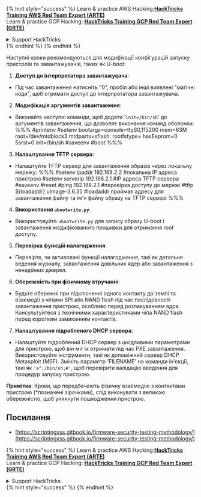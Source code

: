 {% hint style="success" %}
Learn & practice AWS Hacking:<img src="/.gitbook/assets/arte.png" alt="" data-size="line">[**HackTricks Training AWS Red Team Expert (ARTE)**](https://training.hacktricks.xyz/courses/arte)<img src="/.gitbook/assets/arte.png" alt="" data-size="line">\
Learn & practice GCP Hacking: <img src="/.gitbook/assets/grte.png" alt="" data-size="line">[**HackTricks Training GCP Red Team Expert (GRTE)**<img src="/.gitbook/assets/grte.png" alt="" data-size="line">](https://training.hacktricks.xyz/courses/grte)

<details>

<summary>Support HackTricks</summary>

* Check the [**subscription plans**](https://github.com/sponsors/carlospolop)!
* **Join the** 💬 [**Discord group**](https://discord.gg/hRep4RUj7f) or the [**telegram group**](https://t.me/peass) or **follow** us on **Twitter** 🐦 [**@hacktricks\_live**](https://twitter.com/hacktricks\_live)**.**
* **Share hacking tricks by submitting PRs to the** [**HackTricks**](https://github.com/carlospolop/hacktricks) and [**HackTricks Cloud**](https://github.com/carlospolop/hacktricks-cloud) github repos.

</details>
{% endhint %}
{% endhint %}

Наступні кроки рекомендуються для модифікації конфігурацій запуску пристроїв та завантажувачів, таких як U-boot:

1. **Доступ до інтерпретатора завантажувача**:
- Під час завантаження натисніть "0", пробіл або інші виявлені "магічні коди", щоб отримати доступ до інтерпретатора завантажувача.

2. **Модифікація аргументів завантаження**:
- Виконайте наступні команди, щоб додати '`init=/bin/sh`' до аргументів завантаження, що дозволяє виконання команд оболонки:
%%%
#printenv
#setenv bootargs=console=ttyS0,115200 mem=63M root=/dev/mtdblock3 mtdparts=sflash:<partitiionInfo> rootfstype=<fstype> hasEeprom=0 5srst=0 init=/bin/sh
#saveenv
#boot
%%%

3. **Налаштування TFTP сервера**:
- Налаштуйте TFTP сервер для завантаження образів через локальну мережу:
%%%
#setenv ipaddr 192.168.2.2 #локальна IP адреса пристрою
#setenv serverip 192.168.2.1 #IP адреса TFTP сервера
#saveenv
#reset
#ping 192.168.2.1 #перевірка доступу до мережі
#tftp ${loadaddr} uImage-3.6.35 #loadaddr приймає адресу для завантаження файлу та ім'я файлу образу на TFTP сервері
%%%

4. **Використання `ubootwrite.py`**:
- Використовуйте `ubootwrite.py` для запису образу U-boot і завантаження модифікованого прошивки для отримання root доступу.

5. **Перевірка функцій налагодження**:
- Перевірте, чи активовані функції налагодження, такі як детальне ведення журналу, завантаження довільних ядер або завантаження з ненадійних джерел.

6. **Обережність при фізичному втручанні**:
- Будьте обережні при підключенні одного контакту до землі та взаємодії з чіпами SPI або NAND flash під час послідовності завантаження пристрою, особливо перед розпакуванням ядра. Консультуйтеся з технічними характеристиками чіпа NAND flash перед коротким замиканням контактів.

7. **Налаштування підробленого DHCP сервера**:
- Налаштуйте підроблений DHCP сервер з шкідливими параметрами для пристрою, щоб він міг їх отримати під час PXE завантаження. Використовуйте інструменти, такі як допоміжний сервер DHCP Metasploit (MSF). Змініть параметр 'FILENAME' на команди ін'єкції, такі як `'a";/bin/sh;#'`, щоб перевірити валідацію введення для процедур запуску пристрою.

**Примітка**: Кроки, що передбачають фізичну взаємодію з контактами пристрою (*позначені зірочками), слід виконувати з великою обережністю, щоб уникнути пошкодження пристрою.


## Посилання
* [https://scriptingxss.gitbook.io/firmware-security-testing-methodology/](https://scriptingxss.gitbook.io/firmware-security-testing-methodology/)

{% hint style="success" %}
Learn & practice AWS Hacking:<img src="/.gitbook/assets/arte.png" alt="" data-size="line">[**HackTricks Training AWS Red Team Expert (ARTE)**](https://training.hacktricks.xyz/courses/arte)<img src="/.gitbook/assets/arte.png" alt="" data-size="line">\
Learn & practice GCP Hacking: <img src="/.gitbook/assets/grte.png" alt="" data-size="line">[**HackTricks Training GCP Red Team Expert (GRTE)**<img src="/.gitbook/assets/grte.png" alt="" data-size="line">](https://training.hacktricks.xyz/courses/grte)

<details>

<summary>Support HackTricks</summary>

* Check the [**subscription plans**](https://github.com/sponsors/carlospolop)!
* **Join the** 💬 [**Discord group**](https://discord.gg/hRep4RUj7f) or the [**telegram group**](https://t.me/peass) or **follow** us on **Twitter** 🐦 [**@hacktricks\_live**](https://twitter.com/hacktricks\_live)**.**
* **Share hacking tricks by submitting PRs to the** [**HackTricks**](https://github.com/carlospolop/hacktricks) and [**HackTricks Cloud**](https://github.com/carlospolop/hacktricks-cloud) github repos.

</details>
{% hint style="success" %}
</details>
{% endhint %}
